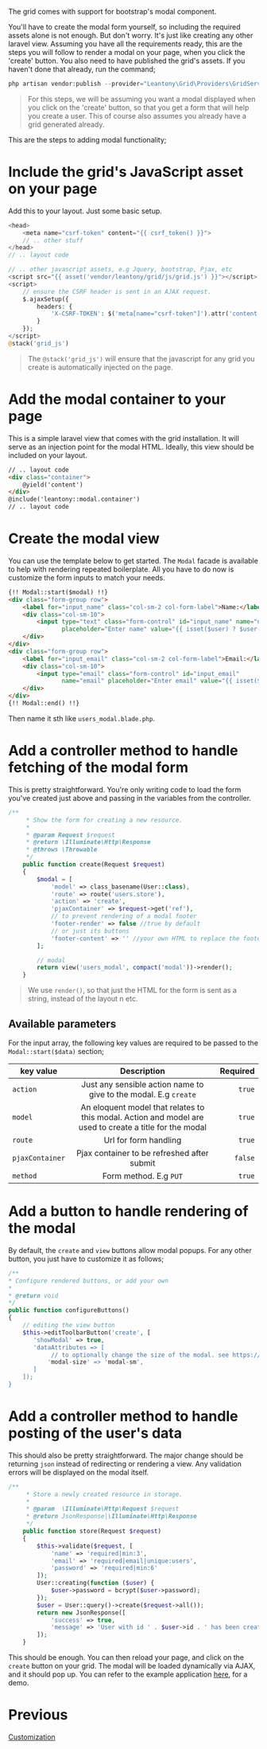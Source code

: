 The grid comes with support for bootstrap's modal component.

You'll have to create the modal form yourself, so including the required assets alone is not enough. But don't worry. It's just like creating any other laravel view.
Assuming you have all the requirements ready, this are the steps you will follow to render a modal on your page, when you click the 'create' button.
You also need to have published the grid's assets. If you haven't done that already, run the command;

```php
php artisan vendor:publish --provider="Leantony\Grid\Providers\GridServiceProvider"
```
> For this steps, we will be assuming you want a modal displayed when you click on the 'create' button, so that you get a form that will help you create a user. This of course also assumes you already have a grid generated already.

This are the steps to adding modal functionality;

# Include the grid's JavaScript asset on your page
Add this to your layout. Just some basic setup.
```php
<head>
    <meta name="csrf-token" content="{{ csrf_token() }}">
    // .. other stuff
</head>
// .. layout code

// .. other javascript assets, e.g Jquery, bootstrap, Pjax, etc
<script src="{{ asset('vendor/leantony/grid/js/grid.js') }}"></script>
<script>
    // ensure the CSRF header is sent in an AJAX request.
    $.ajaxSetup({
        headers: {
            'X-CSRF-TOKEN': $('meta[name="csrf-token"]').attr('content')
        }
    });
</script>
@stack('grid_js')
```
> The `@stack('grid_js')` will ensure that the javascript for any grid you create is automatically injected on the page.

# Add the modal container to your page
This is a simple laravel view that comes with the grid installation. It will serve as an injection point for the modal HTML. Ideally, this view should be included on your layout.
```html
// .. layout code
<div class="container">
    @yield('content')
</div>
@include('leantony::modal.container')
// .. layout code
```

# Create the modal view
You can use the template below to get started. The `Modal` facade is available to help with rendering repeated boilerplate. All you have to do now is customize the form inputs to match your needs.
```html
{!! Modal::start($modal) !!}
<div class="form-group row">
    <label for="input_name" class="col-sm-2 col-form-label">Name:</label>
    <div class="col-sm-10">
        <input type="text" class="form-control" id="input_name" name="name"
               placeholder="Enter name" value="{{ isset($user) ? $user->name : old('name')}}">
    </div>
</div>
<div class="form-group row">
    <label for="input_email" class="col-sm-2 col-form-label">Email:</label>
    <div class="col-sm-10">
        <input type="email" class="form-control" id="input_email"
               name="email" placeholder="Enter email" value="{{ isset($user) ? $user->email : old('email')}}">
    </div>
</div>
{!! Modal::end() !!}
```

Then name it sth like `users_modal.blade.php`.

# Add a controller method to handle fetching of the modal form
This is pretty straightforward. You're only writing code to load the form you've created just above and passing in the variables from the controller.
```php
/**
     * Show the form for creating a new resource.
     *
     * @param Request $request
     * @return \Illuminate\Http\Response
     * @throws \Throwable
     */
    public function create(Request $request)
    {
        $modal = [
            'model' => class_basename(User::class),
            'route' => route('users.store'),
            'action' => 'create',
            'pjaxContainer' => $request->get('ref'),
            // to prevent rendering of a modal footer
            'footer-render' => false //true by default
            // or just its buttons
            'footer-content' => '' //your own HTML to replace the footer content with
        ];

        // modal
        return view('users_modal', compact('modal'))->render();
    }
```
> We use `render()`, so that just the HTML for the form is sent as a string, instead of the layout n etc.

## Available parameters
For the input array, the following key values are required to be passed to the `Modal::start($data)` section;

| key value        | Description           | Required  |
| ------------- |:-------------:| -----:|
| `action`      | Just any sensible action name to give to the modal. E.g `create` | `true` |
| `model`      | An eloquent model that relates to this modal. Action and model are used to create a title for the modal      |   `true` |
| `route` | Url for form handling      |    `true` |
| `pjaxContainer` | Pjax container to be refreshed after submit      |    `false` |
| `method` | Form method. E.g `PUT`     |    `true` |

# Add a button to handle rendering of the modal
By default, the `create` and `view` buttons allow modal popups. For any other button, you just have to customize it as follows;
```php
/**
* Configure rendered buttons, or add your own
*
* @return void
*/
public function configureButtons()
{
    // editing the view button
    $this->editToolbarButton('create', [
       'showModal' => true,
       'dataAttributes => [
            // to optionally change the size of the modal. see https://getbootstrap.com/docs/4.0/components/modal/#optional-sizes
           'modal-size' => 'modal-sm',
       ]
    ]);
}
```

# Add a controller method to handle posting of the user's data
This should also be pretty straightforward. The major change should be returning `json` instead of redirecting or rendering a view. Any validation errors will be displayed on the modal itself.
```php
/**
     * Store a newly created resource in storage.
     *
     * @param  \Illuminate\Http\Request $request
     * @return JsonResponse|\Illuminate\Http\Response
     */
    public function store(Request $request)
    {
        $this->validate($request, [
            'name' => 'required|min:3',
            'email' => 'required|email|unique:users',
            'password' => 'required|min:6'
        ]);
        User::creating(function ($user) {
            $user->password = bcrypt($user->password);
        });
        $user = User::query()->create($request->all());
        return new JsonResponse([
            'success' => true,
            'message' => 'User with id ' . $user->id . ' has been created.'
        ]);
    }
```
This should be enough. You can then reload your page, and click on the `create` button on your grid. The modal will be loaded dynamically via AJAX, and it should pop up.
You can refer to the example application [here](http://laravel-grid.herokuapp.com), for a demo.

# Previous
[Customization](customization.md)